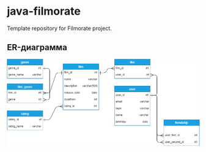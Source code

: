 # java-filmorate
Template repository for Filmorate project.
## ER-диаграмма

![filmorate](image.png)

